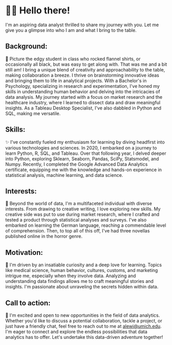 # 👋🏽 Hello there! 

I'm an aspiring data analyst thrilled to share my journey with you. Let me give you a glimpse into who I am and what I bring to the table.

## Background:
📜 Picture the edgy student in class who rocked flannel shirts, or occasionally all black, but was easy to get along with. That was me and a bit still am! I bring a unique blend of creativity and approachability to the table, making collaboration a breeze. I thrive on brainstorming innovative ideas and bringing them to life in analytical projects. With a Bachelor's in Psychology, specializing in research and experimentation, I've honed my skills in understanding human behavior and delving into the intricacies of data analysis. My journey started with a focus on market research and the healthcare industry, where I learned to dissect data and draw meaningful insights. As a Tableau Desktop Specialist, I've also dabbled in Python and SQL, making me versatile.

## Skills:
✨ I've constantly fueled my enthusiasm for learning by diving headfirst into various technologies and sciences. In 2020, I embarked on a journey to learn Python, R, SQL, and Tableau. Over that following year, I delved deeper into Python, exploring Sklearn, Seaborn, Pandas, SciPy, Statsmodel, and Numpy. Recently, I completed the Google Advanced Data Analytics certificate, equipping me with the knowledge and hands-on experience in statistical analysis, machine learning, and data science.

## Interests:
🔬 Beyond the world of data, I'm a multifaceted individual with diverse interests. From drawing to creative writing, I love exploring new skills. My creative side was put to use during market research, where I crafted and tested a product through statistical analyses and surveys. I've also embarked on learning the German language, reaching a commendable level of comprehension. Then, to top all of this off, I've had three novellas published online in the horror genre.

## Motivation:
🎯 I'm driven by an insatiable curiosity and a deep love for learning. Topics like medical science, human behavior, cultures, customs, and marketing intrigue me, especially when they involve data. Analyzing and understanding data findings allows me to craft meaningful stories and insights. I'm passionate about unraveling the secrets hidden within data.

## Call to action:
📧 I'm excited and open to new opportunities in the field of data analytics. Whether you'd like to discuss a potential collaboration, tackle a project, or just have a friendly chat, feel free to reach out to me at alewi@umich.edu. I'm eager to connect and explore the endless possibilities that data analytics has to offer. Let's undertake this data-driven adventure together!

<!---
Nero103/Nero103 is a ✨ special ✨ repository because its `README.md` (this file) appears on your GitHub profile.
You can click the Preview link to take a look at your changes.
--->
